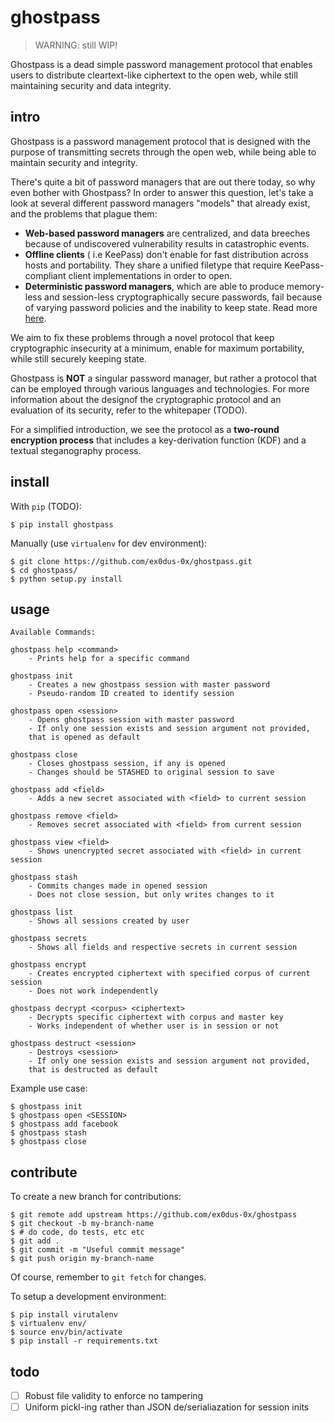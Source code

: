 # ghostpass

> WARNING: still WIP!

Ghostpass is a dead simple password management protocol that enables users to distribute cleartext-like ciphertext to the open web, while still maintaining security and data integrity.

## intro

Ghostpass is a password management protocol that is designed with the purpose of transmitting secrets through the open web, while being able to maintain security and integrity.

There's quite a bit of password managers that are out there today, so why even bother with Ghostpass? In order to answer this question, let's take a look at several different password managers "models" that already exist, and the problems that plague them:

* __Web-based password managers__ are centralized, and data breeches because of undiscovered vulnerability results in catastrophic events.
* __Offline clients__ ( i.e KeePass) don't enable for fast distribution across hosts and portability. They share a unified filetype that require KeePass-compliant client implementations in order to open.
* __Deterministic password managers__, which are able to produce memory-less and session-less cryptographically secure passwords, fail because of varying password policies and the inability to keep state. Read more [here](https://tonyarcieri.com/4-fatal-flaws-in-deterministic-password-managers).

We aim to fix these problems through a novel protocol that keep cryptographic insecurity at a minimum, enable for maximum portability, while still securely keeping
state.

Ghostpass is __NOT__ a singular password manager, but rather a protocol that can be employed through various languages and technologies. For more information about the designof the cryptographic protocol and an evaluation of its security, refer to the whitepaper (TODO).

For a simplified introduction, we see the protocol as a __two-round encryption process__ that includes a key-derivation function (KDF) and a textual steganography process.

## install

With `pip` (TODO):

```
$ pip install ghostpass
```

Manually (use `virtualenv` for dev environment):

```
$ git clone https://github.com/ex0dus-0x/ghostpass.git
$ cd ghostpass/
$ python setup.py install
```

## usage

```
Available Commands:

ghostpass help <command>
    - Prints help for a specific command

ghostpass init
    - Creates a new ghostpass session with master password
    - Pseudo-random ID created to identify session

ghostpass open <session>
    - Opens ghostpass session with master password
    - If only one session exists and session argument not provided,
    that is opened as default

ghostpass close
    - Closes ghostpass session, if any is opened
    - Changes should be STASHED to original session to save

ghostpass add <field>
    - Adds a new secret associated with <field> to current session

ghostpass remove <field>
    - Removes secret associated with <field> from current session

ghostpass view <field>
    - Shows unencrypted secret associated with <field> in current session

ghostpass stash
    - Commits changes made in opened session
    - Does not close session, but only writes changes to it

ghostpass list
    - Shows all sessions created by user

ghostpass secrets
    - Shows all fields and respective secrets in current session

ghostpass encrypt
    - Creates encrypted ciphertext with specified corpus of current session
    - Does not work independently

ghostpass decrypt <corpus> <ciphertext>
    - Decrypts specific ciphertext with corpus and master key
    - Works independent of whether user is in session or not

ghostpass destruct <session>
    - Destroys <session>
    - If only one session exists and session argument not provided,
    that is destructed as default

```

Example use case:

```
$ ghostpass init
$ ghostpass open <SESSION>
$ ghostpass add facebook
$ ghostpass stash
$ ghostpass close
```

## contribute

To create a new branch for contributions:

```
$ git remote add upstream https://github.com/ex0dus-0x/ghostpass
$ git checkout -b my-branch-name
$ # do code, do tests, etc etc
$ git add .
$ git commit -m "Useful commit message"
$ git push origin my-branch-name
```

Of course, remember to `git fetch` for changes.

To setup a development environment:

```
$ pip install virutalenv
$ virtualenv env/
$ source env/bin/activate
$ pip install -r requirements.txt
```

## todo

* [ ] Robust file validity to enforce no tampering
* [ ] Uniform pickl-ing rather than JSON de/serialiazation for session inits
